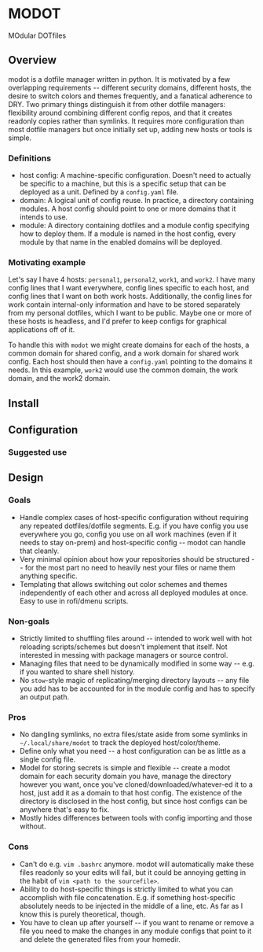 # MODOT
MOdular DOTfiles

## Overview
modot is a dotfile manager written in python. It is motivated by a few overlapping requirements -- different security domains, different hosts, the desire to switch colors and themes frequently, and a fanatical adherence to DRY. Two primary things distinguish it from other dotfile managers: flexibility around combining different config repos, and that it creates readonly copies rather than symlinks. It requires more configuration than most dotfile managers but once initially set up, adding new hosts or tools is simple.

### Definitions
* host config: A machine-specific configuration. Doesn't need to actually be specific to a machine, but this is a specific setup that can be deployed as a unit. Defined by a `config.yaml` file.
* domain: A logical unit of config reuse. In practice, a directory containing modules. A host config should point to one or more domains that it intends to use.
* module: A directory containing dotfiles and a module config specifying how to deploy them. If a module is named in the host config, every module by that name in the enabled domains will be deployed.

### Motivating example
Let's say I have 4 hosts: `personal1`, `personal2`, `work1`, and `work2`. I have many config lines that I want everywhere, config lines specific to each host, and config lines that I want on both work hosts. Additionally, the config lines for work contain internal-only information and have to be stored separately from my personal dotfiles, which I want to be public. Maybe one or more of these hosts is headless, and I'd prefer to keep configs for graphical applications off of it.

To handle this with `modot` we might create domains for each of the hosts, a common domain for shared config, and a work domain for shared work config. Each host should then have a `config.yaml` pointing to the domains it needs. In this example, `work2` would use the common domain, the work domain, and the work2 domain.

## Install

## Configuration

### Suggested use

## Design

### Goals
* Handle complex cases of host-specific configuration without requiring any repeated dotfiles/dotfile segments. E.g. if you have config you use everywhere you go, config you use on all work machines (even if it needs to stay on-prem) and host-specific config -- modot can handle that cleanly.
* Very minimal opinion about how your repositories should be structured -- for the most part no need to heavily nest your files or name them anything specific.
* Templating that allows switching out color schemes and themes independently of each other and across all deployed modules at once. Easy to use in rofi/dmenu scripts.

### Non-goals
* Strictly limited to shuffling files around -- intended to work well with hot reloading scripts/schemes but doesn't implement that itself. Not interested in messing with package managers or source control.
* Managing files that need to be dynamically modified in some way -- e.g. if you wanted to share shell history.
* No `stow`-style magic of replicating/merging directory layouts -- any file you add has to be accounted for in the module config and has to specify an output path.

### Pros
* No dangling symlinks, no extra files/state aside from some symlinks in `~/.local/share/modot` to track the deployed host/color/theme.
* Define only what you need -- a host configuration can be as little as a single config file.
* Model for storing secrets is simple and flexible -- create a modot domain for each security domain you have, manage the directory however you want, once you've cloned/downloaded/whatever-ed it to a host, just add it as a domain to that host config. The existence of the directory is disclosed in the host config, but since host configs can be anywhere that's easy to fix.
* Mostly hides differences between tools with config importing and those without.

### Cons
* Can't do e.g. `vim .bashrc` anymore. modot will automatically make these files readonly so your edits will fail, but it could be annoying getting in the habit of `vim <path to the sourcefile>`.
* Ability to do host-specific things is strictly limited to what you can accomplish with file concatenation. E.g. if something host-specific absolutely needs to be injected in the middle of a line, etc. As far as I know this is purely theoretical, though.
* You have to clean up after yourself -- if you want to rename or remove a file you need to make the changes in any module configs that point to it and delete the generated files from your homedir.
